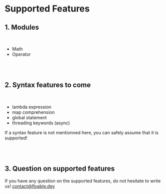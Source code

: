 # Supported Features

## 1. Modules
<br />

- Math
- Operator

<br />
<br />

## 2. Syntax features to come
<br />

- lambda expression
- map comprehension
- global statement
- threading keywords (async)

If a syntax feature is not mentionned here, you can safely assume that it is supported!

<br />
<br />

## 3. Question on supported features

If you have any question on the supported features, do not hesitate to write us!
contact@flyable.dev